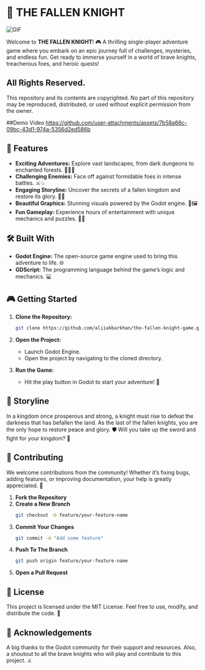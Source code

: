 # 🏰 THE FALLEN KNIGHT

<img align="middle" alt="GIF" src="https://images-wixmp-ed30a86b8c4ca887773594c2.wixmp.com/f/12cbe8a4-f55c-4b40-85bb-d8e1405e7b84/dez5d9x-79cb89e0-a551-4731-82cd-399bbc6ea0c5.gif?token=eyJ0eXAiOiJKV1QiLCJhbGciOiJIUzI1NiJ9.eyJzdWIiOiJ1cm46YXBwOjdlMGQxODg5ODIyNjQzNzNhNWYwZDQxNWVhMGQyNmUwIiwiaXNzIjoidXJuOmFwcDo3ZTBkMTg4OTgyMjY0MzczYTVmMGQ0MTVlYTBkMjZlMCIsIm9iaiI6W1t7InBhdGgiOiJcL2ZcLzEyY2JlOGE0LWY1NWMtNGI0MC04NWJiLWQ4ZTE0MDVlN2I4NFwvZGV6NWQ5eC03OWNiODllMC1hNTUxLTQ3MzEtODJjZC0zOTliYmM2ZWEwYzUuZ2lmIn1dXSwiYXVkIjpbInVybjpzZXJ2aWNlOmZpbGUuZG93bmxvYWQiXX0.F3BLEOSDxCVgRlKV6n0ureGuMiFeHbMtV5bN-SGVQRc" />

Welcome to **THE FALLEN KNIGHT**! 🎮 A thrilling single-player adventure game where you embark on an epic journey full of challenges, mysteries, and endless fun. Get ready to immerse yourself in a world of brave knights, treacherous foes, and heroic quests!

## All Rights Reserved.
This repository and its contents are copyrighted. No part of this repository may be reproduced, distributed, or used without explicit permission from the owner.

##Demo Video
https://github.com/user-attachments/assets/7b58a66c-09bc-43d1-974a-5356d2ed586b

## 🌟 Features

- **Exciting Adventures:** Explore vast landscapes, from dark dungeons to enchanted forests. 🌲🧙‍♂️
- **Challenging Enemies:** Face off against formidable foes in intense battles. ⚔️💥
- **Engaging Storyline:** Uncover the secrets of a fallen kingdom and restore its glory. 📜👑
- **Beautiful Graphics:** Stunning visuals powered by the Godot engine. 🎨🖼️
- **Fun Gameplay:** Experience hours of entertainment with unique mechanics and puzzles. 🎯🧩

## 🛠️ Built With

- **Godot Engine:** The open-source game engine used to bring this adventure to life. 🌐
- **GDScript:** The programming language behind the game’s logic and mechanics. 💻

## 🎮 Getting Started

1. **Clone the Repository:**
   ```bash
   git clone https://github.com/aliiakbarkhan/the-fallen-knight-game.git
2. **Open the Project:**
   - Launch Godot Engine.
   - Open the project by navigating to the cloned directory.

3. **Run the Game:**
   - Hit the play button in Godot to start your adventure! 🚀

## 📜 Storyline

In a kingdom once prosperous and strong, a knight must rise to defeat the darkness that has befallen the land. As the last of the fallen knights, you are the only hope to restore peace and glory. 🛡️ Will you take up the sword and fight for your kingdom? 🏹

## 🤝 Contributing

We welcome contributions from the community! Whether it’s fixing bugs, adding features, or improving documentation, your help is greatly appreciated. 💪

1. **Fork the Repository**
2. **Create a New Branch**
   ```bash
   git checkout -b feature/your-feature-name
3. **Commit Your Changes**
   ```bash
   git commit -m "Add some feature"
4. **Push To The Branch**
   ```bash
   git push origin feature/your-feature-name
5. **Open a Pull Request**


## 📄 License
This project is licensed under the MIT License. Feel free to use, modify, and distribute the code. 📃

## 🙏 Acknowledgements
A big thanks to the Godot community for their support and resources. Also, a shoutout to all the brave knights who will play and contribute to this project. ⚔️

